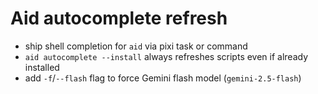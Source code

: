 # Aid autocomplete refresh

- ship shell completion for `aid` via pixi task or command
- `aid autocomplete --install` always refreshes scripts even if already installed
- add `-f`/`--flash` flag to force Gemini flash model (`gemini-2.5-flash`)
